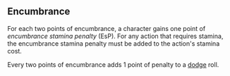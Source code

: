 ## Encumbrance
For each two points of encumbrance, a character gains one point of *encumbrance stamina penalty* (EsP). For any action that requires stamina, the encumbrance stamina penalty must be added to the action's stamina cost. 

Every two points of encumbrance adds 1 point of penalty to a [dodge](combat-attributes#Dodge) roll.